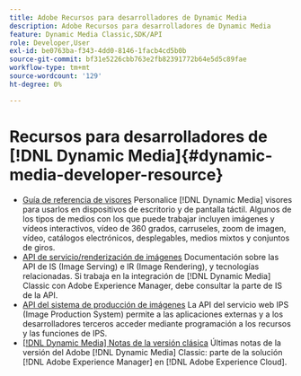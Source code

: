 ```yaml
---
title: Adobe Recursos para desarrolladores de Dynamic Media
description: Adobe Recursos para desarrolladores de Dynamic Media
feature: Dynamic Media Classic,SDK/API
role: Developer,User
exl-id: be0763ba-f343-4dd0-8146-1facb4cd5b0b
source-git-commit: bf31e5226cbb763e2fb82391772b64e5d5c89fae
workflow-type: tm+mt
source-wordcount: '129'
ht-degree: 0%

---
```


# Recursos para desarrolladores de [!DNL Dynamic Media]{#dynamic-media-developer-resource}

* [Guía de referencia de visores](/help/aem-viewers-ref/homeviewers.md)<!-- (https://experienceleague.adobe.com/docs/dynamic-media-developer-resources/library/homeviewers.html?lang=es) -->
Personalice [!DNL Dynamic Media] visores para usarlos en dispositivos de escritorio y de pantalla táctil. Algunos de los tipos de medios con los que puede trabajar incluyen imágenes y vídeos interactivos, vídeo de 360 grados, carruseles, zoom de imagen, vídeo, catálogos electrónicos, desplegables, medios mixtos y conjuntos de giros.
* [API de servicio/renderización de imágenes](/help/aem-is-ir-api/homeisir.md)<!-- (https://experienceleague.adobe.com/docs/dynamic-media-developer-resources/image-serving-api/homeisir.html?lang=es) -->
Documentación sobre las API de IS (Image Serving) e IR (Image Rendering), y tecnologías relacionadas. Si trabaja en la integración de [!DNL Dynamic Media] Classic con Adobe Experience Manager, debe consultar la parte de IS de la API.
* [API del sistema de producción de imágenes](/help/aem-ips-api/c-overview.md)
La API del servicio web IPS (Image Production System) permite a las aplicaciones externas y a los desarrolladores terceros acceder mediante programación a los recursos y las funciones de IPS.
* [[!DNL Dynamic Media] Notas de la versión clásica](/help/s7-release-notes/s7rn2017.md)
Últimas notas de la versión del Adobe [!DNL Dynamic Media] Classic: parte de la solución [!DNL Adobe Experience Manager] en [!DNL Adobe Experience Cloud].
